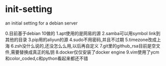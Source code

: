 # init-setting
an initial setting for a debian server

0.目前基于debian 10做的
1.apt使用的是网易的源
2.samba可以用symbol link到其他的目录
3.pip用的aliyun的源
4.sudo不用密码,并且不过期
5.timezone改成上海
6.zsh没什么说的,还没怎么么用,以后再自定义
7.git里的github_rsa目前是空文件,需要替换成真正的私钥
8.docker仅仅安装了docker engine
9.vim使用了ycm和color_coded,c和python看起来都还不错
